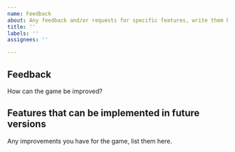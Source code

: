 ```yaml
---
name: Feedback
about: Any feedback and/or requests for specific features, write them here
title: ''
labels: ''
assignees: ''

---
```


## Feedback
How can the game be improved?

## Features that can be implemented in future versions
Any improvements you have for the game, list them here.
